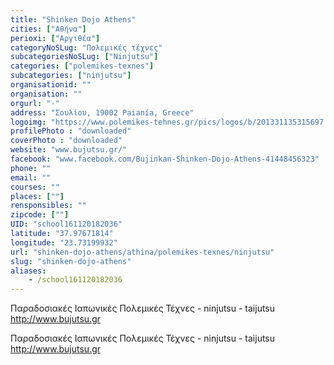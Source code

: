 ```yaml
---
title: "Shinken Dojo Athens"
cities: ["Αθήνα"]
perioxi: ["Αργιθέα"]
categoryNoSLug: "Πολεμικές τέχνες"
subcategoriesNoSLug: ["Ninjutsu"]
categories: ["polemikes-texnes"]
subcategories: ["ninjutsu"]
organisationid: ""
organisation: ""
orgurl: "-"
address: "Σουλίου, 19002 Paianía, Greece"
logoimg: "https://www.polemikes-tehnes.gr/pics/logos/b/201331135315697.jpg"
profilePhoto : "downloaded"
coverPhoto : "downloaded"
website: "www.bujutsu.gr/"
facebook: "www.facebook.com/Bujinkan-Shinken-Dojo-Athens-41448456323"
phone: ""
email: ""
courses: ""
places: [""]
rensponsibles: ""
zipcode: [""]
UID: "school161120182036"
latitude: "37.97671814"
longitude: "23.73199932"
url: "shinken-dojo-athens/athina/polemikes-texnes/ninjutsu"
slug: "shinken-dojo-athens"
aliases:
    - /school161120182036
---
```



Παραδοσιακές Ιαπωνικές Πολεμικές Τέχνες - ninjutsu - taijutsu http://www.bujutsu.gr

Παραδοσιακές Ιαπωνικές Πολεμικές Τέχνες - ninjutsu - taijutsu http://www.bujutsu.gr